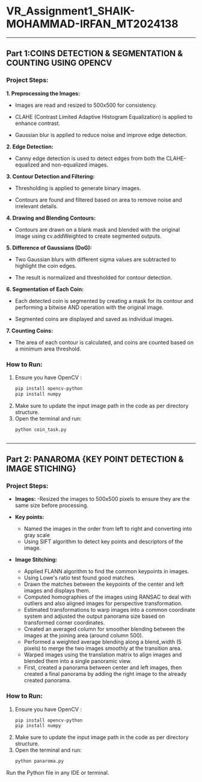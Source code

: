# VR_Assignment1_SHAIK-MOHAMMAD-IRFAN_MT2024138


-------------------------------------------------------------------------------------------------


## Part 1:COINS DETECTION & SEGMENTATION & COUNTING USING OPENCV 

### Project Steps:

 **1. Preprocessing the Images:**

- Images are read and resized to 500x500 for consistency.

-	CLAHE (Contrast Limited Adaptive Histogram Equalization) is applied to enhance contrast.

-	Gaussian blur is applied to reduce noise and improve edge detection.

 **2. Edge Detection:**

-	Canny edge detection is used to detect edges from both the CLAHE-equalized and non-equalized images.

 **3. Contour Detection and Filtering:**

-	Thresholding is applied to generate binary images.

-	Contours are found and filtered based on area to remove noise and irrelevant details.

 **4. Drawing and Blending Contours:**

-	Contours are drawn on a blank mask and blended with the original image using cv.addWeighted to create segmented outputs.

 **5. Difference of Gaussians (DoG):**

-	Two Gaussian blurs with different sigma values are subtracted to highlight the coin edges.

-	The result is normalized and thresholded for contour detection.

 **6. Segmentation of Each Coin:**

-	Each detected coin is segmented by creating a mask for its contour and performing a bitwise AND operation with the original image.

-	Segmented coins are displayed and saved as individual images.

 **7. Counting Coins:**

-	The area of each contour is calculated, and coins are counted based on a minimum area threshold.
 ### How to Run:
1. Ensure you have OpenCV :  
   ```sh
   pip install opencv-python
   pip install numpy
2. Make sure to update the input image path in the code as per directory structure.
3. Open the terminal and run:
   ```sh
   python coin_task.py



-------------------------------------------------------------------------------------------------


## Part 2: PANAROMA {KEY POINT DETECTION  & IMAGE STICHING}

### Project Steps:
- **Images:**
   -Resized the images to 500x500 pixels to ensure they are the same size before processing.
- **Key points:**
   - Named the images in the order from left to right and converting into gray scale
   - Using SIFT algorithm to detect key points and descriptors of the image.

- **Image Stitching:**
   - Applied FLANN algorithm to find the common keypoints in images.
   - Using Lowe's ratio test found good matches.
   - Drawn the matches between the keypoints of the center and left images and displays them.
   - Computed homographies of the images using RANSAC to deal with outliers and also aligned images for perspective transformation.
   - Estimated transformations to warp images into a common coordinate system and adjusted the output panorama size based on transformed corner coordinates.
   - Created an averaged column for smoother blending between the images at the joining area (around column 500).
   - Performed a weighted average blending along a blend_width (5 pixels) to merge the two images smoothly at the transition area.
   - Warped images using the translation matrix to align images and blended them into a single panoramic view.
   - First, created a panorama between center and left images, then created a final panorama by adding the right image to the already created panorama.


 ### How to Run:
1. Ensure you have OpenCV :  
   ```sh
   pip install opencv-python
   pip install numpy
2. Make sure to update the input image path in the code as per directory structure.
3. Open the terminal and run:
   ```sh
   python panaroma.py
Run the Python file in any IDE or terminal.

